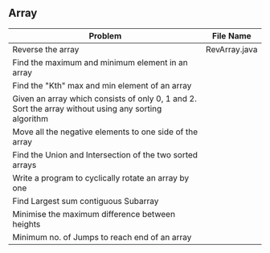 
## Array

|Problem|File Name|   
|---|---|
|Reverse the array|RevArray.java|  
|Find the maximum and minimum element in an array||  
|Find the "Kth" max and min element of an array||  
|Given an array which consists of only 0, 1 and 2. Sort the array without using any sorting algorithm||  
|Move all the negative elements to one side of the array||  
| Find the Union and Intersection of the two sorted arrays||  
|Write a program to cyclically rotate an array by one||  
|Find Largest sum contiguous Subarray||  
|Minimise the maximum difference between heights||  
|Minimum no. of Jumps to reach end of an array||  
